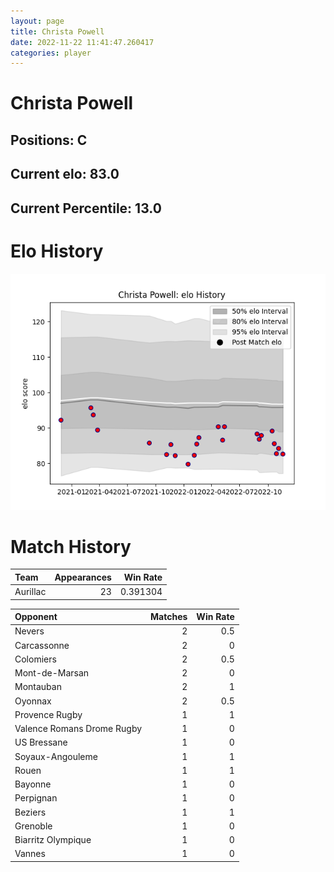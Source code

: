```yaml
---  
layout: page  
title: Christa Powell  
date: 2022-11-22 11:41:47.260417  
categories: player  
---
```

# Christa Powell

## Positions: C

## Current elo: 83.0

## Current Percentile: 13.0

# Elo History


![elo history](history_ChristaPowell.png)
# Match History


| Team     |   Appearances |   Win Rate |
|:---------|--------------:|-----------:|
| Aurillac |            23 |   0.391304 |

| Opponent                   |   Matches |   Win Rate |
|:---------------------------|----------:|-----------:|
| Nevers                     |         2 |        0.5 |
| Carcassonne                |         2 |        0   |
| Colomiers                  |         2 |        0.5 |
| Mont-de-Marsan             |         2 |        0   |
| Montauban                  |         2 |        1   |
| Oyonnax                    |         2 |        0.5 |
| Provence Rugby             |         1 |        1   |
| Valence Romans Drome Rugby |         1 |        0   |
| US Bressane                |         1 |        0   |
| Soyaux-Angouleme           |         1 |        1   |
| Rouen                      |         1 |        1   |
| Bayonne                    |         1 |        0   |
| Perpignan                  |         1 |        0   |
| Beziers                    |         1 |        1   |
| Grenoble                   |         1 |        0   |
| Biarritz Olympique         |         1 |        0   |
| Vannes                     |         1 |        0   |
